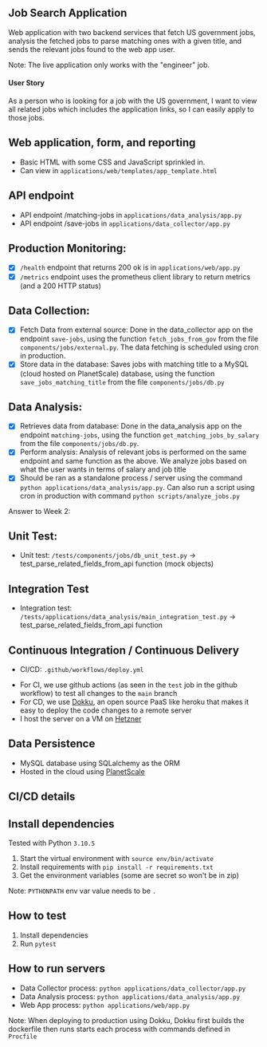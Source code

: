 ## Job Search Application

Web application with two backend services that fetch US government jobs, analysis the fetched jobs to parse matching ones with a given title, and sends the relevant jobs found to the web app user.

Note: The live application only works with the "engineer" job.

#### User Story

As a person who is looking for a job with the US government, I want to view all related jobs which includes the application links, so I can easily apply to those jobs.  


## Web application, form, and reporting 
- Basic HTML with some CSS and JavaScript sprinkled in.
- Can view in `applications/web/templates/app_template.html`

## API endpoint
- API endpoint /matching-jobs in `applications/data_analysis/app.py`
- API endpoint /save-jobs in `applications/data_collector/app.py`

## Production Monitoring: 

- [x] `/health` endpoint that returns 200 ok is in `applications/web/app.py`
- [x] `/metrics` endpoint uses the prometheus client library to return metrics (and a 200 HTTP status)

## Data Collection: 

- [x] Fetch Data from external source: Done in the data_collector app on the endpoint `save-jobs`, using the function `fetch_jobs_from_gov` from the file `components/jobs/external.py`. The data fetching is scheduled using cron in production.
- [x] Store data in the database: Saves jobs with matching title to a MySQL (cloud hosted on PlanetScale) database, using the function `save_jobs_matching_title` from the file `components/jobs/db.py`

## Data Analysis: 

- [x] Retrieves data from database: Done in the data_analysis app on the endpoint `matching-jobs`, using the function `get_matching_jobs_by_salary` from the file `components/jobs/db.py`.
- [x] Perform analysis: Analysis of relevant jobs is performed on the same endpoint and same function as the above. We analyze jobs based on what the user wants in terms of salary and job title 
- [x] Should be ran as a standalone process / server using the command `python applications/data_analysis/app.py`. Can also run a script using cron in production with command `python scripts/analyze_jobs.py` 

Answer to Week 2:

## Unit Test:
- Unit test: `/tests/components/jobs/db_unit_test.py` -> test_parse_related_fields_from_api function (mock objects)

## Integration Test
- Integration test: `/tests/applications/data_analysis/main_integration_test.py` -> test_parse_related_fields_from_api function

## Continuous Integration / Continuous Delivery
- CI/CD: `.github/workflows/deploy.yml`
* For CI, we use github actions (as seen in the `test` job in the github workflow) to test all changes to the `main` branch
* For CD, we use [Dokku](https://dokku.com/), an open source PaaS like heroku that makes it easy to deploy the code changes to a remote server
* I host the server on a VM on [Hetzner](https://www.hetzner.com/)

## Data Persistence

* MySQL database using SQLalchemy as the ORM
* Hosted in the cloud using [PlanetScale](https://planetscale.com)

## CI/CD details



## Install dependencies

Tested with Python `3.10.5`

1. Start the virtual environment with `source env/bin/activate`
2. Install requirements with `pip install -r requirements.txt`
3. Get the environment variables (some are secret so won't be in zip)

Note: `PYTHONPATH` env var value needs to be `.`

## How to test

1. Install dependencies
2. Run `pytest`

## How to run servers

- Data Collector process: `python applications/data_collector/app.py`
- Data Analysis process: `python applications/data_analysis/app.py`
- Web App process: `python applications/web/app.py`

Note: When deploying to production using Dokku, Dokku first builds the dockerfile then runs starts each process with commands defined in `Procfile`
